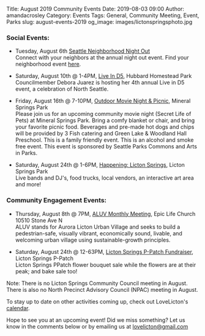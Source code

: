 Title: August 2019 Community Events
Date: 2019-08-03 09:00
Author: amandacrosley
Category: Events
Tags: General, Community Meeting, Event, Parks
slug: august-events-2019
og_image: images/lictonspringsphoto.jpg

### Social Events:

*   Tuesday, August 6th [Seattle Neighborhood Night Out](http://www.seattle.gov/police/community-policing/night-out) <br>
Connect with your neighbors at the annual night out event. Find your neighborhood event [here](http://www.seattle.gov/police/community-policing/night-out/view-the-map). 

*   Saturday, August 10th @ 1-4PM, [Live In D5](https://www.facebook.com/events/474123953414082/), Hubbard Homestead Park<br>
Councilmember Debora Juarez is hosting her 4th annual Live in D5 event, a celebration of North Seattle. 

*   Friday, August 16th @ 7-10PM, [Outdoor Movie Night & Picnic](https://www.facebook.com/events/512601515946599/), Mineral Springs Park<br>
Please join us for an upcoming community movie night (Secret Life of Pets) at Mineral Springs Park. Bring a comfy blanket or chair, and bring your favorite picnic food. Beverages and pre-made hot dogs and chips will be provided by 3 Fish catering and Green Lake & Woodland Hall Preschool. This is a family friendly event. This is an alcohol and smoke free event. This event is sponsored by Seattle Parks Commons and Arts in Parks.

*   Saturday, August 24th @ 1-6PM, [Happening: Licton Springs](https://www.facebook.com/events/859648314420537/), Licton Springs Park<br>
Live bands and DJ's, food trucks, local vendors, an interactive art area and more! 

### Community Engagement Events:

*   Thursday, August 8th @ 7PM, [ALUV Monthly Meeting](https://www.facebook.com/events/2371709539602641/), Epic Life Church 10510 Stone Ave N<br />
ALUV stands for Aurora Licton Urban Village and seeks to build a pedestrian-safe, visually vibrant, economically sound, livable, and welcoming urban village using sustainable-growth principles.

*   Saturday, August 24th @ 12-63PM, [Licton Springs P-Patch Fundraiser](https://www.facebook.com/events/730890864026934/), Licton Springs P-Patch<br>
Licton Springs PPatch flower bouquet sale while the flowers are at their peak; and bake sale too!

Note: There is no Licton Springs Community Council meeting in August. 
There is also no North Precinct Advisory Council (NPAC) meeting in August. 

To stay up to date on other activities coming up, check out LoveLicton's [calendar](https://lovelicton.com/pages/community-calendar.html).

Hope to see you at an upcoming event!
Did we miss something? Let us know in the comments below or by emailing us at [lovelicton@gmail.com](mailto:lovelicton@gmail.com)
